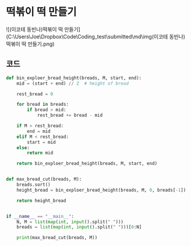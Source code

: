 # 떡볶이 떡 만들기



![(이코테 동빈나)떡볶이 떡 만들기](C:\Users\Joe\Dropbox\Code\Coding_test\submitted\md\img\(이코테 동빈나)떡볶이 떡 만들기.png)



## 코드

```python
def bin_exploer_bread_height(breads, M, start, end):
    mid = (start + end) // 2  # height of bread

    rest_bread = 0

    for bread in breads:
        if bread > mid:
            rest_bread += bread - mid

    if M > rest_bread:
        end = mid
    elif M < rest_bread:
        start = mid
    else:
        return mid

    return bin_exploer_bread_height(breads, M, start, end)


def max_bread_cut(breads, M):
    breads.sort()
    height_bread = bin_exploer_bread_height(breads, M, 0, breads[-1])

    return height_bread


if __name__ == "__main__":
    N, M = list(map(int, input().split(" ")))
    breads = list(map(int, input().split(" ")))[0:N]

    print(max_bread_cut(breads, M))

```





